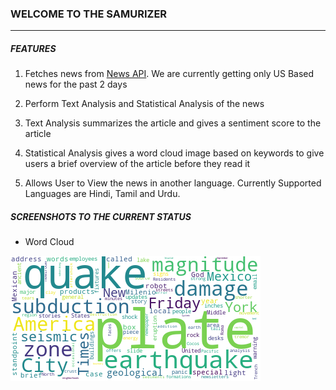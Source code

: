### WELCOME TO THE SAMURIZER
----------------------------

##### FEATURES

1. Fetches news from [News API](https://newsapi.org/). We are currently getting only US Based news
for the past 2 days

2. Perform Text Analysis and Statistical Analysis of the news

3. Text Analysis summarizes the article and gives a sentiment score to the article

4. Statistical Analysis gives a word cloud image based on keywords to give users a brief 
overview of the article before they read it

5. Allows User to View the news in another language. Currently Supported Languages 
are Hindi, Tamil and Urdu.

##### SCREENSHOTS TO THE CURRENT STATUS

- Word Cloud 

![Image](samuri/static/images/172.png)